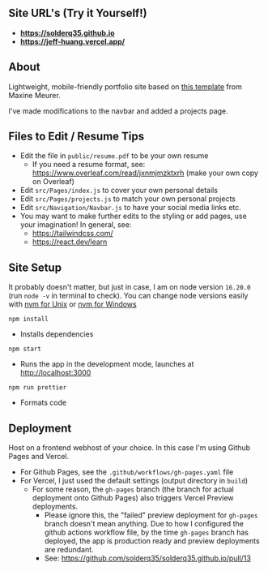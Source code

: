 ## Site URL's (Try it Yourself!)

- **https://solderq35.github.io**
- **https://jeff-huang.vercel.app/**

## About

Lightweight, mobile-friendly portfolio site based on [this template](https://github.com/mmeurer00/react-navbar-tailwindcss) from Maxine Meurer.

I've made modifications to the navbar and added a projects page.

## Files to Edit / Resume Tips

- Edit the file in `public/resume.pdf` to be your own resume
  - If you need a resume format, see: https://www.overleaf.com/read/jxnmjmzktxrh (make your own copy on Overleaf)
- Edit `src/Pages/index.js` to cover your own personal details
- Edit `src/Pages/projects.js` to match your own personal projects
- Edit `src/Navigation/Navbar.js` to have your social media links etc.
- You may want to make further edits to the styling or add pages, use your imagination! In general, see:
  - https://tailwindcss.com/
  - https://react.dev/learn

## Site Setup

It probably doesn't matter, but just in case, I am on node version `16.20.0` (run `node -v` in terminal to check). You can change node versions easily with [nvm for Unix](https://github.com/nvm-sh/nvm) or [nvm for Windows](https://github.com/coreybutler/nvm-windows)

`npm install`

- Installs dependencies

`npm start`

- Runs the app in the development mode, launches at [http://localhost:3000](http://localhost:3000)

`npm run prettier`

- Formats code

## Deployment

Host on a frontend webhost of your choice. In this case I'm using Github Pages and Vercel.

- For Github Pages, see the `.github/workflows/gh-pages.yaml` file
- For Vercel, I just used the default settings (output directory in `build`)
  - For some reason, the `gh-pages` branch (the branch for actual deployment onto Github Pages) also triggers Vercel Preview deployments.
    - Please ignore this, the "failed" preview deployment for `gh-pages` branch doesn't mean anything. Due to how I configured the github actions workflow file, by the time `gh-pages` branch has deployed, the app is production ready and preview deployments are redundant.
    - See: https://github.com/solderq35/solderq35.github.io/pull/13
